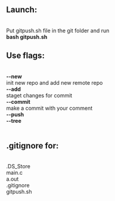 <h2>Launch:</h2><br>
Put gitpush.sh file in the git folder and run <br>
<b>bash gitpush.sh</b>

<h2>Use flags:</h2><br>
<b>--new</b><br>
init new repo and add new remote repo<br>
<b>--add</b><br>
staget changes for commit<br>
<b>--commit</b><br>
make a commit with your comment<br>
<b>--push</b><br>
<b>--tree</b><br><br>

<b><h2>.gitignore for:</h2></b><br>
.DS_Store<br>
main.c<br>
a.out<br>
.gitignore<br>
gitpush.sh
